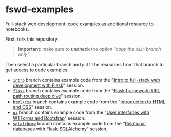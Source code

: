# fswd-examples

Full-stack web development: code examples as additional resource to notebooks.

First, fork this repository.

> **Important**: make sure to **uncheck** the option *"copy the `main` branch only"*.

Then select a particular branch and `pull` the resources from that branch to get access to code examples:

+ [`intro`](https://github.com/hwrberlin/fswd-examples/tree/intro) branch contains example code from the "[Intro to full-stack web development with Flask](https://hwrberlin.github.io/fswd/02-fswd-intro.html)" session.
+ [`flask`](https://github.com/hwrberlin/fswd-examples/tree/flask) branch contains example code from the "[Flask framework: URL path routing deep dive](https://hwrberlin.github.io/fswd/07-flask.html)" session.
+ [`html+css`](https://github.com/hwrberlin/fswd-examples/tree/html+css) branch contains example code from the "[Introduction to HTML and CSS](https://hwrberlin.github.io/fswd/09-html-css.html)" session.
+ [`ui`](https://github.com/hwrberlin/fswd-examples/tree/ui) branch contains example code from the "[User interfaces with WTForms and Bootstrap](https://hwrberlin.github.io/fswd/11-user-interfaces.html)" session.
+ [`sqlalchemy`](https://github.com/hwrberlin/fswd-examples/tree/sqlalchemy) branch contains example code from the "[Relational databases with Flask-SQLAlchemy](https://hwrberlin.github.io/fswd/13-sqlalchemy.html)" session.